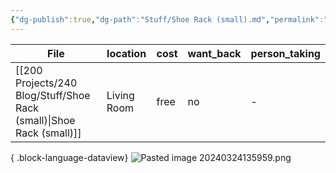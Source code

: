 ```yaml
---
{"dg-publish":true,"dg-path":"Stuff/Shoe Rack (small).md","permalink":"/stuff/shoe-rack-small/"}
---
```



| File                                                                    | location    | cost | want_back | person_taking |
| ----------------------------------------------------------------------- | ----------- | ---- | --------- | ------------- |
| [[200 Projects/240 Blog/Stuff/Shoe Rack (small)\|Shoe Rack (small)]] | Living Room | free | no        | \-            |

{ .block-language-dataview}
![Pasted image 20240324135959.png](/img/user/Attachments/Pasted%20image%2020240324135959.png)